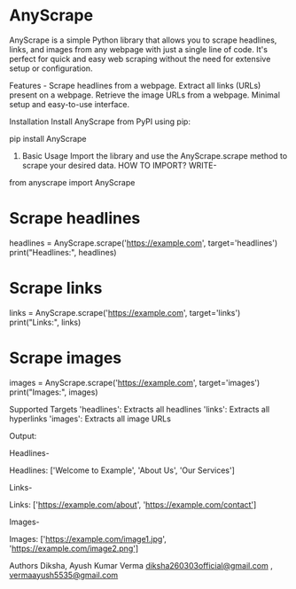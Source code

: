 # AnyScrape
AnyScrape is a simple Python library that allows you to scrape headlines, links, and images from any webpage with just a single line of code. It's perfect for quick and easy web scraping without the need for extensive setup or configuration.

Features -
Scrape headlines from a webpage.
Extract all links (URLs) present on a webpage.
Retrieve the image URLs from a webpage.
Minimal setup and easy-to-use interface.

Installation
Install AnyScrape from PyPI using pip:

pip install AnyScrape

1. Basic Usage
Import the library and use the AnyScrape.scrape method to scrape your desired data.
HOW TO IMPORT?
WRITE-

from anyscrape import AnyScrape

# Scrape headlines
headlines = AnyScrape.scrape('https://example.com', target='headlines')
print("Headlines:", headlines)

# Scrape links
links = AnyScrape.scrape('https://example.com', target='links')
print("Links:", links)

# Scrape images
images = AnyScrape.scrape('https://example.com', target='images')
print("Images:", images)

Supported Targets
'headlines': Extracts all headlines 
'links': Extracts all hyperlinks 
'images': Extracts all image URLs 

Output:

Headlines-

Headlines: ['Welcome to Example', 'About Us', 'Our Services']

Links-

Links: ['https://example.com/about', 'https://example.com/contact']

Images-

Images: ['https://example.com/image1.jpg', 'https://example.com/image2.png']

Authors
Diksha, Ayush Kumar Verma
diksha260303official@gmail.com , vermaayush5535@gmail.com
